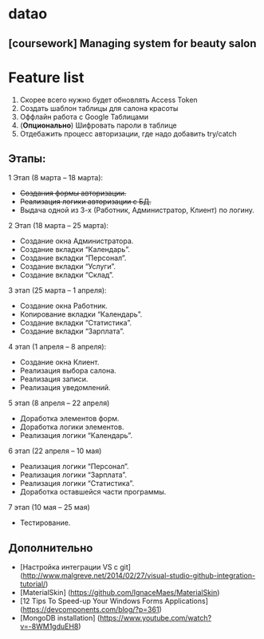 # datao
[coursework] Managing system for beauty salon
------
# Feature list
1. Скорее всего нужно будет обновлять Access Token
2. Создать шаблон таблицы для салона красоты
3. Оффлайн работа с Google Таблицами
4. (**Опционально**) Шифровать пароли в таблице
5. Отдебажить процесс авторизации, где надо добавить try/catch

## Этапы:
1 Этап (8 марта – 18 марта):

-	~~Создания формы авторизации.~~
-	~~Реализация логики авторизации с БД.~~
-	Выдача одной из 3-х (Работник, Администратор, Клиент) по логину.

2 Этап (18 марта – 25 марта):

-	Создание окна Администратора.
-	Создание вкладки “Календарь”.
-	Создание вкладки “Персонал”.
-	Создание вкладки “Услуги”.
-	Создание вкладки “Склад”.

3 этап (25 марта – 1 апреля):
-	Создание окна Работник.
-	Копирование вкладки “Календарь”.
-	Создание вкладки “Статистика”.
-	Создание вкладки “Зарплата”.

4 этап (1 апреля – 8 апреля):
-	Создание окна Клиент.
-	Реализация выбора салона.
-	Реализация записи.
-	Реализация уведомлений.

5 этап (8 апреля – 22 апреля)
-	Доработка элементов форм.
-	Доработка логики элементов.
-	Реализация логики “Календарь”.

6 этап (22 апреля – 10 мая)
-	Реализация логики “Персонал”.
-	Реализация логики “Зарплата”.
-	Реализация логики “Статистика”.
-	Доработка оставшейся части программы.

7 этап (10 мая – 25 мая)
-	Тестирование.

## Дополнительно
- [Настройка интеграции VS с git] (http://www.malgreve.net/2014/02/27/visual-studio-github-integration-tutorial/)
- [MaterialSkin] (https://github.com/IgnaceMaes/MaterialSkin)
- [12 Tips To Speed-up Your Windows Forms Applications] (https://devcomponents.com/blog/?p=361)
- [MongoDB installation] (https://www.youtube.com/watch?v=-8WM1gduEH8)
